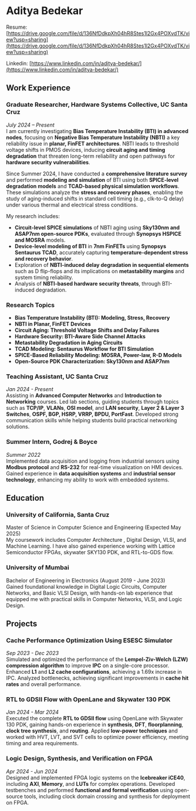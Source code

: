 # Aditya Bedekar
Resume: [https://drive.google.com/file/d/136NfDdkpXh04hR8Stes1l2Gx4POXvdTK/view?usp=sharing](https://drive.google.com/file/d/136NfDdkpXh04hR8Stes1l2Gx4POXvdTK/view?usp=sharing)

Linkedin: [https://www.linkedin.com/in/aditya-bedekar/](https://www.linkedin.com/in/aditya-bedekar/)

## **Work Experience**
### **Graduate Researcher, Hardware Systems Collective, UC Santa Cruz**  
*July 2024 – Present*  
I am currently investigating **Bias Temperature Instability (BTI) in advanced nodes**, focusing on **Negative Bias Temperature Instability (NBTI)** a key reliability issue in **planar, FinFET architectures**. NBTI leads to threshold voltage shifts in PMOS devices, inducing **circuit aging and timing degradation** that threaten long-term reliability and open pathways for **hardware security vulnerabilities**.

Since Summer 2024, I have conducted a **comprehensive literature survey** and performed **modeling and simulation** of BTI using both **SPICE-level degradation models** and **TCAD-based physical simulation workflows**. These simulations analyze the **stress and recovery phases**, enabling the study of aging-induced shifts in standard cell timing (e.g., clk-to-Q delay) under various thermal and electrical stress conditions.

My research includes:
- **Circuit-level SPICE simulations** of NBTI aging using **Sky130nm and ASAP7nm open-source PDKs**, evaluated through **Synopsys HSPICE and MOSRA** models.
- **Device-level modeling of BTI** in **7nm FinFETs** using **Synopsys Sentaurus TCAD**, accurately capturing **temperature-dependent stress and recovery behavior**.
- Exploration of **NBTI-induced delay degradation in sequential elements** such as D flip-flops and its implications on **metastability margins** and system timing reliability.
- Analysis of **NBTI-based hardware security threats**, through BTI-induced degradation.

### **Research Topics**
- **Bias Temperature Instability (BTI): Modeling, Stress, Recovery**
- **NBTI in Planar, FinFET Devices**
- **Circuit Aging: Threshold Voltage Shifts and Delay Failures**
- **Hardware Security: BTI-Aware Side Channel Attacks**
- **Metastability Degradation in Aging Circuits**
- **TCAD Modeling: Sentaurus Workflow for BTI Simulation**
- **SPICE-Based Reliability Modeling: MOSRA, Power-law, R-D Models**
- **Open-Source PDK Characterization: Sky130nm and ASAP7nm**
  
### **Teaching Assistant, UC Santa Cruz**  
*Jan 2024 - Present*  
Assisting in **Advanced Computer Networks** and **Introduction to Networking** courses. Led lab sections, guiding students through topics such as **TCP/IP**, **VLANs**, **OSI model**, and **LAN security**, **Layer 2 & Layer 3 Switches**, **OSPF, BGP, HSRP, VRRP, BPDU, PortFast**. Developed strong communication skills while helping students build practical networking solutions.

### Summer Intern, Godrej & Boyce  
*Summer 2022*  
Implemented data acquisition and logging from industrial sensors using **Modbus protocol** and **RS-232** for real-time visualization on HMI devices. Gained experience in **data acquisition systems** and **industrial sensor technology**, enhancing my ability to work with embedded systems.

## Education
### **University of California, Santa Cruz**  
Master of Science in Computer Science and Engineering  (Expected May 2025)  
My coursework includes Computer Architecture , Digital Design, VLSI, and Machine Learning. I have also gained experience working with Lattice Semiconductor FPGAs, skywater SKY130 PDK, and RTL-to-GDS flow.

### **University of Mumbai**  
Bachelor of Engineering in Electronics (August 2019 - June 2023)  
Gained foundational knowledge in Digital Logic Circuits, Computer Networks, and Basic VLSI Design, with hands-on lab experience that equipped me with practical skills in Computer Networks, VLSI, and Logic Design.

## **Projects**
### Cache Performance Optimization Using ESESC Simulator  
*Sep 2023 - Dec 2023*  
Simulated and optimized the performance of the **Lempel-Ziv-Welch (LZW) compression algorithm** to improve **IPC** on a single-core processor. Enhanced **L1** and **L2 cache configurations**, achieving a 1.69x increase in IPC. Analyzed bottlenecks, achieving significant improvements in **cache hit rates** and overall performance.

### RTL to GDSII Flow with OpenLane and Skywater 130 PDK  
*Jan 2024 - Mar 2024*  
Executed the complete **RTL to GDSII flow** using OpenLane with Skywater 130 PDK, gaining hands-on experience in **synthesis**, **DFT**, **floorplanning**, **clock tree synthesis**, and **routing**. Applied **low-power techniques** and worked with HVT, LVT, and SVT cells to optimize power efficiency, meeting timing and area requirements.

### Logic Design, Synthesis, and Verification on FPGA  
*Apr 2024 - Jun 2024*  
Designed and implemented FPGA logic systems on the **Icebreaker iCE40**, including **AXI**, **Memory**, and **LUTs** for complex operations. Developed testbenches and performed **functional and formal verification** using open-source tools, including clock domain crossing and synthesis for deployment on FPGA.


